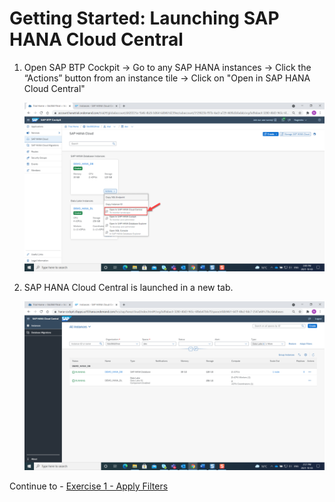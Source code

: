 # Getting Started: Launching SAP HANA Cloud Central

1. Open SAP BTP Cockpit -> Go to any SAP HANA instances -> Click the “Actions” button from an instance tile -> Click on "Open in SAP HANA Cloud Central"

    ![](./images/1.png)


2. SAP HANA Cloud Central is launched in a new tab.

    ![](./images/2.png)


Continue to - [Exercise 1 - Apply Filters](../ex1/README.md)
